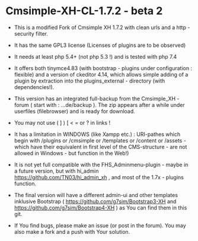 # Cmsimple-XH-CL-1.7.2 - beta 2

* This is a  modified  Fork of Cmsimple XH 1.7.2 with clean urls and a http - security filter.

* It has the same GPL3  license (Licenses of plugins are to be observed)

* It needs at least php 5.4+ (not php 5.3 !)  and is tested with php 7.4

* It offers both tinymce4.83 (with bootstrap - plugins under configuration : flexible) and a version of ckeditor 4.14, which allows simple adding of a plugin by extraction into the plugins_external - directory (with dependencies!).

* This version has an integrated full-backup from the Cmsimple_XH - forum ( start with : ...de/backup ). The zip  appears after a while under userfiles (filebrowser) and is ready for download.

* You may not use ( ] ) [ < = or ? in links !

* It has a limitation in WINDOWS (like Xampp etc.) :  URI-pathes which begin with /plugins or /cmsimple or /templates or   /content or /assets - which have their equivalent in first level of the CMS-structure - are  not allowed in Windows - but function in the Web!) 

* It is not yet full compatible with the FHS_Adminmenu-plugin - maybe in a future version, but with hi_admin https://github.com/TN03/hi_admin_xh , and most of the 1.7x - plugins function.

* The final version will have a different admin-ui and other templates inklusive Bootstrap ( https://github.com/g7sim/Bootstrap3-XH  and https://github.com/g7sim/Bootstrap4-XH ) as You can find them in this git.

* If You find bugs, please make an issue (or post in the forum). You may also make a fork and a push with Your solution.


